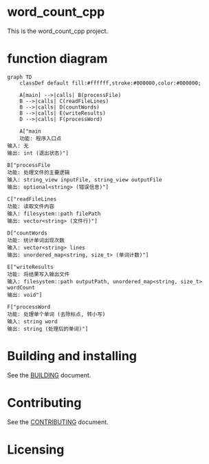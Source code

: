 # word_count_cpp

This is the word_count_cpp project.

# function diagram

```mermaid
graph TD
    classDef default fill:#ffffff,stroke:#000000,color:#000000;

    A[main] -->|calls| B(processFile)
    B -->|calls| C(readFileLines)
    B -->|calls| D(countWords)
    B -->|calls| E(writeResults)
    D -->|calls| F(processWord)

    A["main
    功能: 程序入口点
输入: 无
输出: int (退出状态)"]

B["processFile
功能: 处理文件的主要逻辑
输入: string_view inputFile, string_view outputFile
输出: optional<string> (错误信息)"]

C["readFileLines
功能: 读取文件内容
输入: filesystem::path filePath
输出: vector<string> (文件行)"]

D["countWords
功能: 统计单词出现次数
输入: vector<string> lines
输出: unordered_map<string, size_t> (单词计数)"]

E["writeResults
功能: 将结果写入输出文件
输入: filesystem::path outputPath, unordered_map<string, size_t> wordCount
输出: void"]

F["processWord
功能: 处理单个单词 (去除标点, 转小写)
输入: string word
输出: string (处理后的单词)"]
```

# Building and installing

See the [BUILDING](BUILDING.md) document.

# Contributing

See the [CONTRIBUTING](CONTRIBUTING.md) document.

# Licensing

<!--
Please go to https://choosealicense.com/licenses/ and choose a license that
fits your needs. The recommended license for a project of this type is the
GNU AGPLv3.
-->
